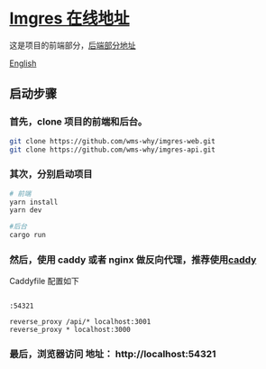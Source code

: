 # [Imgres 在线地址](https://imgres.online)

这是项目的前端部分，[后端部分地址](https://github.com/wms-why/imgres-api)

[English](https://github.com/wms-why/imgres-web/blob/main/README_en.md)

## 启动步骤

### 首先，clone 项目的前端和后台。

```bash
git clone https://github.com/wms-why/imgres-web.git
git clone https://github.com/wms-why/imgres-api.git
```

### 其次，分别启动项目

```bash
# 前端
yarn install
yarn dev

#后台
cargo run
```

### 然后，使用 caddy 或者 nginx 做反向代理，推荐使用[caddy](https://github.com/caddyserver/caddy/releases)

Caddyfile 配置如下

```Caddyfile

:54321

reverse_proxy /api/* localhost:3001
reverse_proxy * localhost:3000

```

### 最后，浏览器访问 地址： http://localhost:54321
